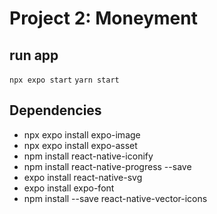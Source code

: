 # Project 2: Moneyment

## run app
``` npx expo start ```
``` yarn start ```

## Dependencies
- npx expo install expo-image
- npx expo install expo-asset
- npm install react-native-iconify
- npm install react-native-progress --save
- expo install react-native-svg
- expo install expo-font
- npm install --save react-native-vector-icons